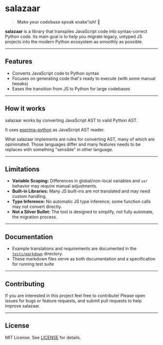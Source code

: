 # salazaar

> **Make your codebase speak snake'ish! 🐍**

**salazaar** is a library that transpiles JavaScript code into syntax-correct Python code. Its main goal is to help you migrate legacy, untyped JS projects into the modern Python ecosystem as smoothly as possible.

---

## Features

- Converts JavaScript code to Python syntax
- Focuses on generating code that's ready to execute (with some manual tweaks)
- Eases the transition from JS to Python for large codebases

---

## How it works
salazaar works by converting JavaScript AST to valid Python AST.

It uses [esprima-python](https://github.com/Kronuz/esprima-python) as JavaScript AST reader.

What salazaar implements are rules for converting AST, many of which are opinionated. Those languages differ and many features needs to be replaces with something "sensible" in other language.

---

## Limitations

- **Variable Scoping:** Differences in global/non-local variables and `var` behavior may require manual adjustments.
- **Built-in Libraries:** Many JS built-ins are not translated and may need custom handling.
- **Type Inference:** No automatic JS type inference; some function calls may not convert directly.
- **Not a Silver Bullet:** The tool is designed to simplify, not fully automate, the migration process.

---

## Documentation

- Example translations and requirements are documented in the [`tests/markdown`](./tests/markdown) directory.
- These markdown files serve as both documentation and a specification for running test suite

---

## Contributing

If you are interested in this project feel free  to contribute! Please open issues for bugs or feature requests, and submit pull requests to help improve salazaar.

---

## License

MIT License. See [LICENSE](./LICENSE) for details.
